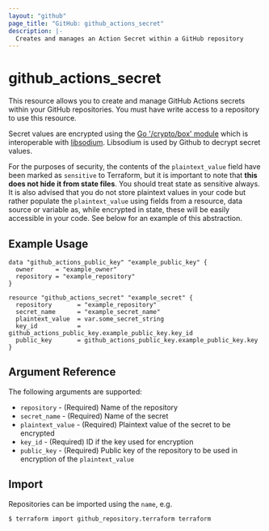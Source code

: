 ```yaml
---
layout: "github"
page_title: "GitHub: github_actions_secret"
description: |-
  Creates and manages an Action Secret within a GitHub repository
---
```


# github_actions_secret

This resource allows you to create and manage GitHub Actions secrets within your GitHub repositories.
You must have write access to a repository to use this resource.

Secret values are encrypted using the [Go '/crypto/box' module](https://godoc.org/golang.org/x/crypto/nacl/box) which is
interoperable with [libsodium](https://libsodium.gitbook.io/doc/). Libsodium is used by Github to decrypt secret values. 

For the purposes of security, the contents of the `plaintext_value` field have been marked as `sensitive` to Terraform,
but it is important to note that **this does not hide it from state files**. You should treat state as sensitive always.
It is also advised that you do not store plaintext values in your code but rather populate the `plaintext_value`
using fields from a resource, data source or variable as, while encrypted in state, these will be easily accessible
in your code. See below for an example of this abstraction.

## Example Usage

```hcl
data "github_actions_public_key" "example_public_key" {
  owner      = "example_owner"
  repository = "example_repository"
}

resource "github_actions_secret" "example_secret" {
  repository       = "example_repository"
  secret_name      = "example_secret_name"
  plaintext_value  = var.some_secret_string
  key_id           = github_actions_public_key.example_public_key.key_id
  public_key       = github_actions_public_key.example_public_key.key
}
```

## Argument Reference

The following arguments are supported:

* `repository`      - (Required) Name of the repository
* `secret_name`     - (Required) Name of the secret
* `plaintext_value` - (Required) Plaintext value of the secret to be encrypted
* `key_id`          - (Required) ID if the key used for encryption
* `public_key`      - (Required) Public key of the repository to be used in encryption of the `plaintext_value`

## Import

Repositories can be imported using the `name`, e.g.

```
$ terraform import github_repository.terraform terraform
```
